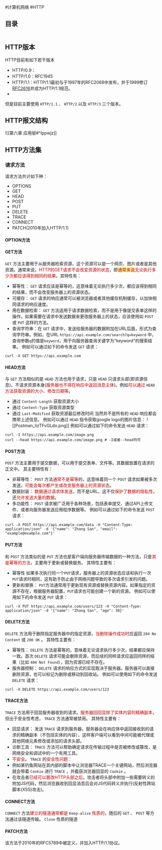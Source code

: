 #计算机网络 #HTTP

## 目录

```toc

```

## HTTP版本

HTTP目前有如下若干版本
- HTTP/0.9：
- HTTP/1.0：RFC1945
- HTTP/1.1：HTTP/1.1最初与于1997年的RFC2068中发布，并于1999修订[RFC2616](https://www.rfc-editor.org/rfc/rfc2616)并成为HTTP/1.1规范。
- 

但是目前主要使用 `HTTP/1.1` 、 `HTTP/2` 以及 `HTTP/3` 三个版本。

## HTTP报文结构

![[第六章 应用层#^lppwjz]]

## HTTP方法集

### 请求方法

请求方法共计如下种：
- OPTIONS
- GET
- HEAD
- POST
- PUT
- DELETE
- TRACE
- CONNECT
- PATCH(2010年加入HTTP/1.1)

#### OPTION方法


#### GET方法

`GET` 方法主要用于从服务器检索资源，这个资源可以是一个网页、图片或者是其他资源。通常来说，<font color="#c00000">HTTP的GET请求不会改变资源的状态</font>，即<span style="background:#fff88f"><font color="#c00000">通常来说</font></span><font color="#c00000">无论执行多少次都应该得到相同的结果</font>。其特性有：
- 幂等性： `GET` 请求应该是幂等的，这意味着无论执行多少次，都应该得到相同的结果，而不会改变服务器上的资源状态。
- 可缓存： `GET` 请求的响应通常可以被浏览器或者其他缓存机制缓存，以加快相同请求的响应速度。
- 用在数据检索： `GET` 方法适用于请求数据检索，而不是用于像提交表单这样的操作。如果需要在请求中发送数据来更改服务器上的状态，应该使用如 `POST` 或 `PUT` 这样的方法。
- 查询字符串：在 `GET` 请求中，发送给服务器的数据附加在URL后面，形式为查询字符串。例如，在URL `https://api.example.com/search?q=keyword` 中，查询参数`q`的值是`keyword`，用于向服务器查询关键字为"keyword"的搜索结果。
例如可以通过如下的命令发送 `GET` 请求：
```Shell
curl -X GET https://api.example.com
```

#### HEAD方法

与 `GET` 方法相似的是 `HEAD` 方法也用于请求，只是 `HEAD` 只请求头部(即资源信息)，不请求资源本身(<font color="#c00000">服务器也不得在响应中返回消息主体</font>)。例如<font color="#c00000">可以通过</font> `HEAD` <font color="#c00000">方法获取资源的大小、修改日期等</font>。
- 通过 `Content-Length` 获取资源大小
- 通过 `Content-Type` 获取资源类型
- 通过 `Last-Modified` 获取资源最后修改时间
当然并不是所有的 `HEAD` 响应都会携带上述信息。
例如可以通过 `HEAD` 指令获取google logo的图片信息：
	![[Postman_lizTFvGLdo.png]]
例如可以通过如下的命令发送 `HEAD` 请求：
```Shell
curl -I https://api.example.com/image.png
curl --head https://api.example.com/image.png # -I或者--head均可
```

#### POST方法

`POST` 方法主要用于提交数据，可以用于提交表单、文件等。其数据放置在请求的正文中。
其主要特性有：
- 非幂等性： `POST` 方法<font color="#c00000">通常不是幂等</font>的，这意味着同一个 `POST` 请求如果被多次发送，<font color="#c00000">可能会每次都产生或改变服务器上的资源状态</font>。
- 数据封装： <font color="#c00000">数据通过请求体发送</font>，而不是URL，这不仅<font color="#c00000">保护了数据的隐私性</font>，还<font color="#c00000">允许发送大量的数据</font>。
- 多功能性： `POST` 请求被广泛用于各种场景，包括表单提交、通过API上传文件、或者向服务器发送应用程序数据等。
例如可以通过如下的命令发送 `POST` 请求：
```Shell
curl -X POST https://api.example.com/data -H "Content-Type: application/json" -d '{"name": "Zhang San", "email": "example@example.com"}'
```

#### PUT方法

和 `POST` 方法类似的是 `PUT` 方法也是客户端向服务器传输数据的一种方法，只是<font color="#c00000">其是幂等的方法</font>，主要用于更新或替换服务。
其特性主要有：
- 幂等性 如果多次执行同一个`PUT`请求，服务器上的资源状态应该和执行一次`PUT`请求时相同，这有助于防止由于网络问题导致的多次请求引发的问题。
- 更新和替换： `PUT`方法通常用于更新现有资源或替换资源内容。如果指定的资源不存在，根据服务器配置，`PUT`请求也可能创建一个新的资源。
例如可以使用如下的命令发送 `PUT` 请求：
```Shell
curl -X PUT https://api.example.com/users/123 -H "Content-Type: application/json" -d '{"name": "Zhang San", "age": 30}'
```

#### DELETE方法

`DELETE` 方法用于删除指定服务器中的指定资源，<font color="#c00000">当删除操作成功时</font>应返回 `204 No Content` 或 `200 OK` 。
其特性主要有：
- 幂等性： `DELETE` 方法是幂等的，意味着无论请求执行多少次，结果都应保持一致。首次 `DELETE` 请求可能会删除资源，而后续的同样请求应返回同样的结果（比如 `404 Not Found`），因为资源已经不存在。
- 服务器控制： `DELETE` 请求的响应方式的实现取决于服务器。服务器可以直接删除资源，也可以标记为删除或移动到回收站。
例如可以使用如下的命令发送 `DELETE` 请求：
```Shell
curl -X DELETE https://api.example.com/users/123
```

#### TRACE方法

`TRACE` 方法用于回显服务器收到的请求。<font color="#c00000">服务器回回显除了实体内容的精确副本</font>，但出于安全性考虑， `TRACE` 方法通常被禁用。
其特性主要有：
- 回显请求： 发送 `TRACE` 请求到服务器，服务器会在响应体中返回接收到的请求的精确副本（不包括实体的内容），这样客户端可以看到中间可能被代理或其他网络元素修改或添加的请求头部。
- 诊断工具： `TRACE` 方法可以帮助确定请求在传输过程中是否被修改或篡改，是网络安全和调试中的一个有用工具。
- <font color="#c00000">不安全</font>。
`TRACE` 的<font color="#c00000">安全性问题</font>：
- 例如某钓鱼网站在其内部的脚本中让浏览器TRACE一个关键网站，然后浏览器就会带着 `Cookie` 进行 `TRACE` ，并截获浏览器回显的 `Cookie` 。
- 在攻击者<font color="#c00000">已经可以篡改HTTP头部之后</font>，攻击者将头部中附加一些需要转义的附加JS代码，然后浏览器收到回显消息后会对JS代码转义并执行(反射性跨站脚本(XSS)攻击)。

#### CONNECT方法

`CONNECT` 方法<font color="#c00000">建立的隧道通常都是</font> `Keep-alive` <font color="#c00000">性质的</font>，随后的 `GET` 、 `POST` 等方法通过该隧道传输。 `Close` 性质的隧道




#### PATCH方法

该方法于2010年的RFC5789中被定义，并加入HTTP/1.1协议。


